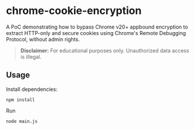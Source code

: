 # chrome-cookie-encryption

A PoC demonstrating how to bypass Chrome v20+ appbound encryption to extract HTTP-only and secure cookies using Chrome's Remote Debugging Protocol, without admin rights.

> **Disclaimer:** For educational purposes only. Unauthorized data access is illegal.

## Usage

Install dependencies:

```console
npm install
```

Run

```console
node main.js
```
